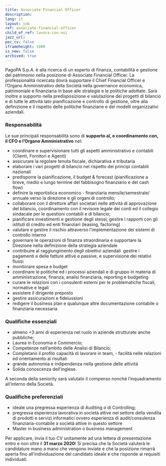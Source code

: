 ```yaml
---
title: Associate Financial Officer
description:
lang: it
layout: job
ref: associate-financial-officer
child_of_ref: lavora-con-noi
jazz_url: 
pec_cv: false
iframeheight: 1800
is_new: false
archived: true
---
```



PagoPA S.p.A. è alla ricerca di un esperto di finanza, contabilità e gestione del patrimonio nella posizione di Associate Financial Officer. La professionalità ricercata dovrà supportare il Chief Financial Officer e l’Organo Amministrativo della Società nella governance economica, patrimoniale e finanziaria in base alle strategie e le politiche adottate. Sarà inoltre a supporto nella predisposizione e valutazione dei progetti di bilancio e di tutte le attività lato pianificazione e controllo di gestione, oltre alla definizione e il rispetto delle politiche finanziarie e dei modelli organizzativi aziendali.

### Responsabilità

Le sue principali responsabilità sono di **supporto al, e coordinamento con, il CFO e l’Organo Amministrativo** nel:
- coordinare e supervisionare tutti gli aspetti amministrativo e contabili (Clienti, Fornitori e Agenti)
- assicurare la regolare tenuta fiscale, dichiarativa e tributaria
- elaborare i vari progetti di bilancio nel rispetto dei principi contabili nazionali 
- predisporre la pianificazione, il budget & forecast (pianificazione a breve, medio e lungo termine del fabbisogno finanziario e del cash flow) 
- definire la reportistica economico - finanziaria mensile/semestrale/ annuale verso la direzione e gli organi di controllo;
- collaborare con il direttore affari societari nelle attività di approvazione del bilancio, coordinamento con il revisore legale dei conti ed il collegio sindacale per le questioni contabili e di bilancio;
- pianificare investimenti e gestione degli stessi;
gestire i rapporti con gli istituti di credito ed enti finanziari (leasing, factoring)
- valutare e gestire il rischio attraverso l'implementazione dei sistemi di controllo interno
- governare le operazioni di finanza straordinaria e supportare la Direzione nella definizione della strategia aziendale
- contribuire al raggiungimento degli obiettivi aziendali 
gestire i pagamenti e delle fatture attive e passive, e supervisione dei relativi flussi
- monitorare spesa e budget
- coordinare le politiche ed i processi aziendali e di gruppo in materia di amministrazione, finanza, analisi finanziaria, reporting e budgeting
- curare le relazioni con i consulenti esterni per le problematiche fiscali, normative e legali
- assistere il dirigente preposto
- gestire assicurazioni e fideiussioni
- redigere il business plan e qualunque altre documentazione contabile o finanziaria necessaria



### Qualifiche essenziali

- almeno +3 anni di esperienza nel ruolo in aziende strutturate anche pubbliche;
- Laurea in Economia e Commercio;
- Competenze nell’ambito delle Analisi di Bilancio;
- Completano il profilo capacità di lavorare in team, - facilità nelle relazioni ed orientamento ai risultati
- grande autonomia e indipendenza nella gestione delle attività
- Solida conoscenza dell’inglese.

A seconda della seniority sarà valutato il compenso nonché l’inquadramento all’interno della Società.  


### Qualifiche preferenziali

- ideale una pregressa esperienza di Auditing o di Controlling;
- pregressa esperienza lavorativa in società attive nel settore della vendita di prodotti e servizi informatici ovvero esperienza di audit/consulenza finanziaria-contabile a società attive in questo settore 
- Master in business administration o business management 


Per applicare, invia il tuo CV unitamente ad una lettera di presentazione entro e non oltre il **31 marzo 2020**! Si precisa che la Società valuterà le candidature mano a mano che vengono inviate e che la posizione rimarrà aperta fino all’individuazione del candidato ideale e che risponde ai requisiti individuati.
